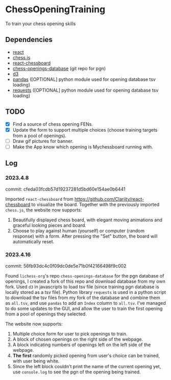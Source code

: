 # ChessOpeningTraining
To train your chess opening skills

## Dependencies
* [react](https://react.dev/)
* [chess.js](https://github.com/jhlywa/chess.js)
* [react-chessboard](https://github.com/Clariity/react-chessboard)
* [chess-openings-database](https://github.com/lichess-org/chess-openings) (git repo for pgn)
* [d3](https://d3js.org/)
* [pandas](https://pandas.pydata.org/) ([OPTIONAL] python module used for opening database tsv loading)
* [requests](https://pypi.org/project/requests/) ([OPTIONAL] python module used for opening database tsv loading)

## TODO
- [x] Find a source of chess opening FENs.
- [x] Update the form to support multiple choices (choose training targets from a pool of openings).
- [ ] Draw gif pictures for banner.
- [ ] Make the App know which opening is Mychessboard running with.

## Log
### 2023.4.8 
commit: cfeda03fcdb57d19237281d5bd60e154ae0b6441

Imported ```react-chessboard``` from https://github.com/Clariity/react-chessboard to visualize the board. Together with the previously imported ```chess.js```, the website now supports:
1. Beautifully displayed chess board, with elegant moving animations and graceful looking pieces and board.
2. Choose to play against human (yourself) or computer (random response) with a form. After pressing the "Set" button, the board will automatically reset. 

### 2023.4.16
commit: 56fb93dc4c0f09dc0de5e71b0f42166498f9c002

Found ```lichess-org```'s repo ```chess-openings-database``` for the pgn database of openings, I created a fork of this repo and download database from my own fork.  Used ```d3``` in javascripts to load tsv file (since training pgn database is locally stored as a tsv file). Python library ```requests``` is used in a python script to download the tsv files from my fork of the database and combine them as ```all.tsv```, and use ```pandas``` to add an ```Index``` column to ```all.tsv```. I've managed to do some updates to the GUI, and allow the user to train the first opening from a pool of openings they selected.

The website now supports:
1. Multiple choice form for user to pick openings to train.
2. A block of chosen openings on the right side of the webpage.
3. A block indicating numbers of openings left on the left side of the webpage.
4. **The first** randomly picked opening from user's choice can be trained, with user being white.
5. Since the left block couldn't print the name of the current opening yet, use ```console.log``` to see the pgn of the opening being trained.
